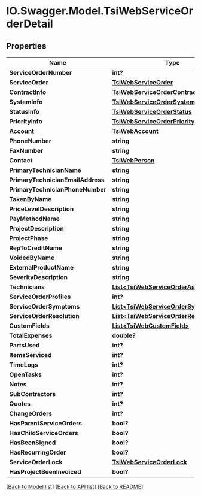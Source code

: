 # IO.Swagger.Model.TsiWebServiceOrderDetail
## Properties

Name | Type | Description | Notes
------------ | ------------- | ------------- | -------------
**ServiceOrderNumber** | **int?** |  | [optional] 
**ServiceOrder** | [**TsiWebServiceOrder**](TsiWebServiceOrder.md) |  | [optional] 
**ContractInfo** | [**TsiWebServiceOrderContract**](TsiWebServiceOrderContract.md) |  | [optional] 
**SystemInfo** | [**TsiWebServiceOrderSystem**](TsiWebServiceOrderSystem.md) |  | [optional] 
**StatusInfo** | [**TsiWebServiceOrderStatus**](TsiWebServiceOrderStatus.md) |  | [optional] 
**PriorityInfo** | [**TsiWebServiceOrderPriority**](TsiWebServiceOrderPriority.md) |  | [optional] 
**Account** | [**TsiWebAccount**](TsiWebAccount.md) |  | [optional] 
**PhoneNumber** | **string** |  | [optional] 
**FaxNumber** | **string** |  | [optional] 
**Contact** | [**TsiWebPerson**](TsiWebPerson.md) |  | [optional] 
**PrimaryTechnicianName** | **string** |  | [optional] 
**PrimaryTechnicianEmailAddress** | **string** |  | [optional] 
**PrimaryTechnicianPhoneNumber** | **string** |  | [optional] 
**TakenByName** | **string** |  | [optional] 
**PriceLevelDescription** | **string** |  | [optional] 
**PayMethodName** | **string** |  | [optional] 
**ProjectDescription** | **string** |  | [optional] 
**ProjectPhase** | **string** |  | [optional] 
**RepToCreditName** | **string** |  | [optional] 
**VoidedByName** | **string** |  | [optional] 
**ExternalProductName** | **string** |  | [optional] 
**SeverityDescription** | **string** |  | [optional] 
**Technicians** | [**List&lt;TsiWebServiceOrderAssignedTech&gt;**](TsiWebServiceOrderAssignedTech.md) |  | [optional] 
**ServiceOrderProfiles** | **int?** |  | [optional] 
**ServiceOrderSymptoms** | [**List&lt;TsiWebServiceOrderSymptom&gt;**](TsiWebServiceOrderSymptom.md) |  | [optional] 
**ServiceOrderResolution** | [**List&lt;TsiWebServiceOrderResolution&gt;**](TsiWebServiceOrderResolution.md) |  | [optional] 
**CustomFields** | [**List&lt;TsiWebCustomField&gt;**](TsiWebCustomField.md) |  | [optional] 
**TotalExpenses** | **double?** |  | [optional] 
**PartsUsed** | **int?** |  | [optional] 
**ItemsServiced** | **int?** |  | [optional] 
**TimeLogs** | **int?** |  | [optional] 
**OpenTasks** | **int?** |  | [optional] 
**Notes** | **int?** |  | [optional] 
**SubContractors** | **int?** |  | [optional] 
**Quotes** | **int?** |  | [optional] 
**ChangeOrders** | **int?** |  | [optional] 
**HasParentServiceOrders** | **bool?** |  | [optional] 
**HasChildServiceOrders** | **bool?** |  | [optional] 
**HasBeenSigned** | **bool?** |  | [optional] 
**HasRecurringOrder** | **bool?** |  | [optional] 
**ServiceOrderLock** | [**TsiWebServiceOrderLock**](TsiWebServiceOrderLock.md) |  | [optional] 
**HasProjectBeenInvoiced** | **bool?** |  | [optional] 

[[Back to Model list]](../README.md#documentation-for-models) [[Back to API list]](../README.md#documentation-for-api-endpoints) [[Back to README]](../README.md)

